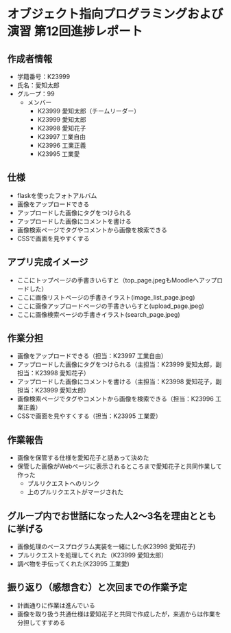 # オブジェクト指向プログラミングおよび演習 第12回進捗レポート

## 作成者情報

- 学籍番号：K23999
- 氏名：愛知太郎
- グループ：99
  - メンバー
    - K23999 愛知太郎（チームリーダー）
    - K23999 愛知太郎
    - K23998 愛知花子
    - K23997 工業自由
    - K23996 工業正義
    - K23995 工業愛

## 仕様

- flaskを使ったフォトアルバム
- 画像をアップロードできる
- アップロードした画像にタグをつけられる
- アップロードした画像にコメントを書ける
- 画像検索ページでタグやコメントから画像を検索できる
- CSSで画面を見やすくする

## アプリ完成イメージ

- ここにトップページの手書きいらすと（top_page.jpegもMoodleへアップロードした）
- ここに画像リストページの手書きイラスト(image_list_page.jpeg)
- ここに画像アップロードページの手書きいらすと(upload_page.jpeg)
- ここに画像検索ページの手書きイラスト(search_page.jpeg)

## 作業分担

- 画像をアップロードできる（担当：K23997 工業自由）
- アップロードした画像にタグをつけられる（主担当：K23999 愛知太郎，副担当：K23998 愛知花子）
- アップロードした画像にコメントを書ける（主担当：K23998 愛知花子，副担当：K23999 愛知太郎）
- 画像検索ページでタグやコメントから画像を検索できる（担当：K23996 工業正義）
- CSSで画面を見やすくする（担当：K23995 工業愛）

## 作業報告

- 画像を保管する仕様を愛知花子と話あって決めた
- 保管した画像がWebページに表示されるところまで愛知花子と共同作業して作った
  - プルリクエストへのリンク
  - 上のプルリクエストがマージされた

## グループ内でお世話になった人2〜3名を理由とともに挙げる

- 画像処理のベースプログラム実装を一緒にした(K23998 愛知花子)
- プルリクエストを処理してくれた（K23999 愛知太郎）
- 調べ物を手伝ってくれた(K23995 工業愛)

## 振り返り（感想含む）と次回までの作業予定

- 計画通りに作業は進んでいる
- 画像を取り扱う共通仕様は愛知花子と共同で作成したが，来週からは作業を分担してすすめる